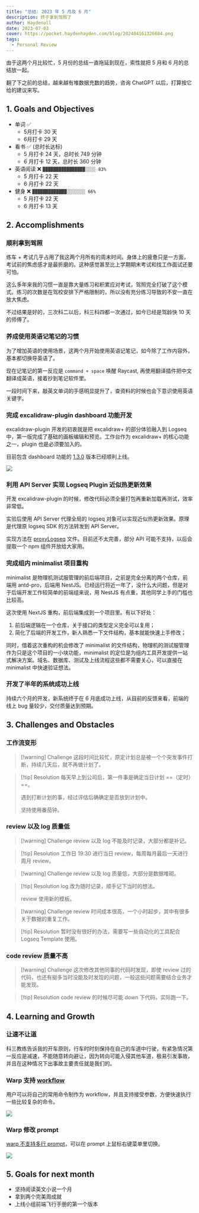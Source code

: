 ```yaml
---
title: "总结: 2023 年 5 月及 6 月"
description: 终于拿到驾照了
author: Haydenull
date: 2023-07-03
cover: https://pocket.haydenhayden.com/blog/202404161326604.png
tags:
  - Personal Review
---
```


由于这两个月比较忙，5 月份的总结一直拖延到现在，索性就把 5 月和 6 月的总结放一起。

翻了下之前的总结，越来越有堆数据充数的趋势，咨询 ChatGPT 以后，打算按它给的建议来写。

## 1. Goals and Objectives

- 单词 ✅
  - 5月打卡 30 天
  - 6月打卡 29 天
- 看书 ✅ (总时长达标)
  - 5 月打卡 24 天，总时长 749 分钟
  - 6 月打卡 12 天，总时长 360 分钟
- 英语阅读 ❌ `▓▓▓▓▓▓▓▓▓▓▓▓▓▓▓▓░░░░ 83%`
  - 5 月打卡 22 天
  - 6 月打卡 22 天
- 健身 ❌ `▓▓▓▓▓▓▓▓▓▓▓▓▓░░░░░░░ 66%`
  - 5 月打卡 22 天
  - 6 月打卡 13 天

## 2. Accomplishments

### 顺利拿到驾照

练车 + 考试几乎占用了我这两个月所有的周末时间。身体上的疲惫只是一方面，考试前的焦虑感才是最折磨的。这种感觉甚至比上学期期末考试和找工作面试还要可怕。

这么多年来我的习惯一直是靠大量练习和积累应对考试，驾照完全打破了这个模式。练习的次数是在驾校安排下严格限制的，所以没有充分练习导致的不安一直在放大焦虑。

不过结果是好的，三次科二以后，科三科四都一次通过，如今已经是驾龄快 10 天的师傅了。

### 养成使用英语记笔记的习惯

为了增加英语的使用场景，这两个月开始使用英语记笔记，如今除了工作内容外，基本都切换导英语了。

现在记笔记的第一反应是 `command + space` 唤醒 Raycast, 再使用翻译插件把中文翻译成英语，接着抄到笔记软件里。

一段时间下来，敲英文单词的手感明显提升了，查资料的时候也会下意识使用英语关键字。

### 完成 excalidraw-plugin dashboard 功能开发

excalidraw-plugin 开发的初衷就是把 excalidraw+ 的部分体验融入到 Logseq 中，第一版完成了基础的画板编辑和预览。工作台作为 excalidraw+ 的核心功能之一，plugin 也是必须要加入的。

目前包含 dashboard 功能的 [1.3.0](https://github.com/haydenull/logseq-plugin-excalidraw/releases/tag/v1.3.0) 版本已经顺利上线。

![](https://pocket.haydenhayden.com/blog/202307061313963.png)

### 利用 API Server 实现 Logseq Plugin 近似热更新效果

开发 excalidraw-plugin 的时候，修改代码必须全量打包再重新加载再测试，效率非常低。

实验后使用 API Server 代理全局的 logseq 对象可以实现近似热更新效果。原理是代理原 logseq SDK 的方法转发到 API Server。

实现方法在 [proxyLogseq](https://github.com/haydenull/logseq-plugin-excalidraw/blob/0c90e8654a8d549aa22fe9e7d9f0209eb12686d2/src/lib/logseqProxy.ts#L52) 文件。目前还不太完善，部分 API 可能不支持，以后会提取一个 npm 组件开放给大家用。

### 完成组内 minimalist 项目重构

minimalist 是物理机测试服管理的前后端项目，之前是完全分离的两个仓库，前端用 antd-pro，后端用 NestJS。已经运行将近一年了，没什么大问题，但是对于后端开发工作较简单的前端组来说，用 NestJS 有点重，其他同学上手的门槛也比较高。

这次使用 NextJS 重构，前后端集成到一个项目里。有以下好处：

1. 前后端逻辑在一个仓库，关于接口的类型定义完全可以复用；
2. 简化了后端的开发工作，新人熟悉一下文件结构，基本就能快速上手修改；

同时，借着这次重构的机会修改了 minimalist 的文件结构，物理机的测试服管理作为只是这个项目的一小块功能，minimalist 的定位是为组内工具开发提供一站式解决方案。域名、数据库、测试及上线流程这些都不需要关心，可以直接在 minimalist 中快速验证想法。

### 开发了半年的系统成功上线

持续六个月的开发，新系统终于在 6 月底成功上线，从目前的反馈来看，前端的线上 bug 量较少，交付质量达到预期。

## 3. Challenges and Obstacles

### 工作流变形

> [!warning] Challenge
> 这段时间比较忙，原定计划总是被一个个突发事件打断，持续几天后，就不再做计划了。


> [!tip] Resolution
> 每天早上到公司后，第一件事是确定当日计划 ==（定时）==。
>
>遇到打断计划的事，经过评估后确确定是否放到计划中。
>
>坚持使用番茄钟。

### review 以及 log 质量低

> [!warning] Challenge
> review 以及 log 不能及时记录，大部分都是补记。

> [!tip] Resolution
> 工作日 19:30 进行当日 review，每周每月最后一天进行周月 review。

> [!warning] Challenge
> review 以及 log 质量低，大部分是数据堆砌。

> [!tip] Resolution
> log 改为随时记录，顺手记下当时的想法。
>
> review 使用新的模板。

> [!warning] Challenge
> review 时间成本很高，一个小时起步，其中有很多关于数据的重复工作。

> [!tip] Resolution
> 暂时没有很好的办法，需要写一些自动化的工具配合 Logseq Template 使用。

### code review 质量不高

> [!warning] Challenge
> 这次修改其他同事的代码时发现，即使 review 过的代码，也还有挺多当时没能及时发现的问题，一般这些问题需要结合业务才能发现。

> [!tip] Resolution
> code review 的时候尽可能 down 下代码，实际跑一下。

## 4. Learning and Growth

### 让速不让道

科三教练告诉我的开车原则，行车时时刻保持在自己的车道中行驶，有紧急情况第一反应是减速，不能随意转向避让，因为转向可能入侵其他车道，极易引发事故，并且在这种情况下出事故主要责任就是我们的。

### Warp 支持 [workflow](https://docs.warp.dev/features/warp-drive/workflows)

用户可以将自己的常用命令制作为 workflow，并且支持接受参数，方便快速执行一些比较复杂的命令。

![](https://pocket.haydenhayden.com/blog/202307061510670.png)

### Warp 修改 prompt

[warp 不支持多行 prompt](https://docs.warp.dev/features/prompt#multi-line-and-right-sided-prompts)，可以在 prompt 上鼠标右键菜单里切换。

![](https://pocket.haydenhayden.com/blog/202307061513825.png)

## 5. Goals for next month

- 坚持阅读英文小说一个月
- 拿到两个完美周成就
- 上线小组前端飞行手册的第一个版本
